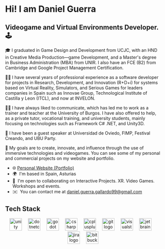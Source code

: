Hi! I am Daniel Guerra
=====================================================================================================================================

Videogame and Virtual Environments Developer. 🕹️
--------------

🎓 I graduated in Game Design and Development from UCJC, with an HND in Creative Media Production—game Development, and a Master's degree in Business Administration (MBA) from UNIR. I also have an FCE (B2) from Cambridge and Google Project Management Certification.

🧑‍💻 I have several years of professional experience as a software developer for projects in Research, Development, and Innovation (R+D+i) for systems based on Virtual Reality, Simulators, and Serious Games for leaders companies in Spain such as Innovae Group, Technological Institute of Castilla y Leon (ITCL), and now at INVELON.

🧑‍🏫 I have always liked to communicate, which has led me to work as a trainer and teacher at the University of Burgos. I have also offered to help, as a private tutor, vocational training, and university students, mainly focusing on technologies such as Framework C# .NET, and Unity3D.

📣 I have been a guest speaker at Universidad de Oviedo, FIMP, Festival Creando, and UBU Party.

🎯 My goals are to create, innovate, and influence through the use of immersive technologies and videogames. You can see some of my personal and commercial projects on my website and portfolio.

*   🌐  [Personal Website (Portfolio)](https://dakkuadev.github.io/personal-website/index.html)
*   🌍  I'm based in Spain, Asturias
*   🤝  I'm open to collaborating on Interactive Projects. XR. Video Games. Workshops and events.
*   ✉️  You can contact me at [daniel.guerra.gallardo99@gmail.com](mailto:daniel.guerra.gallardo99@gmail.com)

  Tech Stack
--------------

  <div align="center">
  <img src="https://cdn.jsdelivr.net/gh/devicons/devicon/icons/unity/unity-original.svg" height="40" alt="unity logo"  />
  <img width="12" />
  <img src="https://cdn.jsdelivr.net/gh/devicons/devicon/icons/dotnetcore/dotnetcore-original.svg" height="40" alt="dotnetcore logo"  />
  <img width="12" />
  <img src="https://cdn.jsdelivr.net/gh/devicons/devicon/icons/godot/godot-original.svg" height="40" alt="godot logo"  />
  <img width="12" />
  <img src="https://cdn.jsdelivr.net/gh/devicons/devicon/icons/csharp/csharp-original.svg" height="40" alt="csharp logo"  />
  <img width="12" />
  <img src="https://cdn.jsdelivr.net/gh/devicons/devicon/icons/cplusplus/cplusplus-original.svg" height="40" alt="cplusplus logo"  />
  <img width="12" />
  <img src="https://cdn.jsdelivr.net/gh/devicons/devicon/icons/git/git-original.svg" height="40" alt="git logo"  />
  <img width="12" />
  <img src="https://cdn.jsdelivr.net/gh/devicons/devicon/icons/visualstudio/visualstudio-plain.svg" height="40" alt="visualstudio logo"  />
  <img width="12" />
  <img src="https://cdn.jsdelivr.net/gh/devicons/devicon/icons/jetbrains/jetbrains-original.svg" height="40" alt="jetbrains logo"  />
  <img width="12" />
  <img src="https://cdn.jsdelivr.net/gh/devicons/devicon/icons/jira/jira-original.svg" height="40" alt="jira logo"  />
  <img width="12" />
  <img src="https://cdn.jsdelivr.net/gh/devicons/devicon/icons/bitbucket/bitbucket-original.svg" height="40" alt="bitbucket logo"  />
</div>

